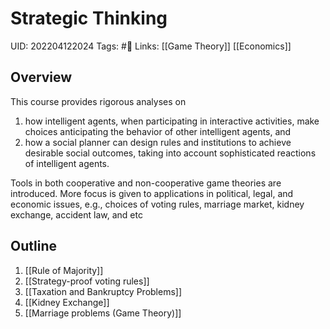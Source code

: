 # Strategic Thinking
UID: 202204122024
Tags: #🌲 
Links: [[Game Theory]] [[Economics]]

## Overview
This course provides rigorous analyses on 
1. how intelligent agents, when participating in interactive activities, make choices anticipating the behavior of other intelligent agents, and
2. how a social planner can design rules and institutions to achieve desirable social outcomes, taking into account sophisticated reactions of intelligent agents. 

Tools in both cooperative and non-cooperative game theories are introduced. More focus is given to applications in political, legal, and economic issues, e.g., choices of voting rules, marriage market, kidney exchange, accident law, and etc

## Outline
1. [[Rule of Majority]]
2. [[Strategy-proof voting rules]]
3. [[Taxation and Bankruptcy Problems]]
4. [[Kidney Exchange]]
5. [[Marriage problems (Game Theory)]]